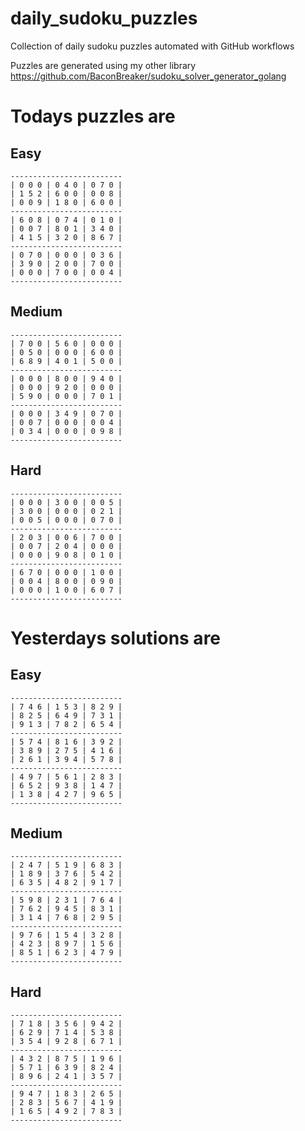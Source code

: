 
# daily_sudoku_puzzles 

Collection of daily sudoku puzzles automated with GitHub workflows 

Puzzles are generated using my other library https://github.com/BaconBreaker/sudoku_solver_generator_golang 
 

# Todays puzzles are 

## Easy 

```
-------------------------
| 0 0 0 | 0 4 0 | 0 7 0 | 
| 1 5 2 | 6 0 0 | 0 0 8 | 
| 0 0 9 | 1 8 0 | 6 0 0 | 
-------------------------
| 6 0 8 | 0 7 4 | 0 1 0 | 
| 0 0 7 | 8 0 1 | 3 4 0 | 
| 4 1 5 | 3 2 0 | 8 6 7 | 
-------------------------
| 0 7 0 | 0 0 0 | 0 3 6 | 
| 3 9 0 | 2 0 0 | 7 0 0 | 
| 0 0 0 | 7 0 0 | 0 0 4 | 
-------------------------
```
## Medium 

```
-------------------------
| 7 0 0 | 5 6 0 | 0 0 0 | 
| 0 5 0 | 0 0 0 | 6 0 0 | 
| 6 8 9 | 4 0 1 | 5 0 0 | 
-------------------------
| 0 0 0 | 8 0 0 | 9 4 0 | 
| 0 0 0 | 9 2 0 | 0 0 0 | 
| 5 9 0 | 0 0 0 | 7 0 1 | 
-------------------------
| 0 0 0 | 3 4 9 | 0 7 0 | 
| 0 0 7 | 0 0 0 | 0 0 4 | 
| 0 3 4 | 0 0 0 | 0 9 8 | 
-------------------------
```
## Hard 

```
-------------------------
| 0 0 0 | 3 0 0 | 0 0 5 | 
| 3 0 0 | 0 0 0 | 0 2 1 | 
| 0 0 5 | 0 0 0 | 0 7 0 | 
-------------------------
| 2 0 3 | 0 0 6 | 7 0 0 | 
| 0 0 7 | 2 0 4 | 0 0 0 | 
| 0 0 0 | 9 0 8 | 0 1 0 | 
-------------------------
| 6 7 0 | 0 0 0 | 1 0 0 | 
| 0 0 4 | 8 0 0 | 0 9 0 | 
| 0 0 0 | 1 0 0 | 6 0 7 | 
-------------------------
```
# Yesterdays solutions are 

## Easy 

```
-------------------------
| 7 4 6 | 1 5 3 | 8 2 9 | 
| 8 2 5 | 6 4 9 | 7 3 1 | 
| 9 1 3 | 7 8 2 | 6 5 4 | 
-------------------------
| 5 7 4 | 8 1 6 | 3 9 2 | 
| 3 8 9 | 2 7 5 | 4 1 6 | 
| 2 6 1 | 3 9 4 | 5 7 8 | 
-------------------------
| 4 9 7 | 5 6 1 | 2 8 3 | 
| 6 5 2 | 9 3 8 | 1 4 7 | 
| 1 3 8 | 4 2 7 | 9 6 5 | 
-------------------------
```
## Medium 

```
-------------------------
| 2 4 7 | 5 1 9 | 6 8 3 | 
| 1 8 9 | 3 7 6 | 5 4 2 | 
| 6 3 5 | 4 8 2 | 9 1 7 | 
-------------------------
| 5 9 8 | 2 3 1 | 7 6 4 | 
| 7 6 2 | 9 4 5 | 8 3 1 | 
| 3 1 4 | 7 6 8 | 2 9 5 | 
-------------------------
| 9 7 6 | 1 5 4 | 3 2 8 | 
| 4 2 3 | 8 9 7 | 1 5 6 | 
| 8 5 1 | 6 2 3 | 4 7 9 | 
-------------------------
```
## Hard 

```
-------------------------
| 7 1 8 | 3 5 6 | 9 4 2 | 
| 6 2 9 | 7 1 4 | 5 3 8 | 
| 3 5 4 | 9 2 8 | 6 7 1 | 
-------------------------
| 4 3 2 | 8 7 5 | 1 9 6 | 
| 5 7 1 | 6 3 9 | 8 2 4 | 
| 8 9 6 | 2 4 1 | 3 5 7 | 
-------------------------
| 9 4 7 | 1 8 3 | 2 6 5 | 
| 2 8 3 | 5 6 7 | 4 1 9 | 
| 1 6 5 | 4 9 2 | 7 8 3 | 
-------------------------
```
